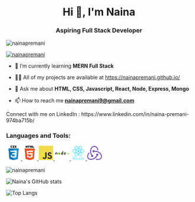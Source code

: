 <h1 align="center">Hi 👋, I'm Naina</h1>
<h3 align="center">Aspiring Full Stack Developer</h3>

<p align="left"> <img src="https://komarev.com/ghpvc/?username=nainapremani&label=Profile%20views&color=0e75b6&style=flat" alt="nainapremani" /> </p>

<p align="left"> <a href="https://github.com/ryo-ma/github-profile-trophy"><img src="https://github-profile-trophy.vercel.app/?username=nainapremani" alt="nainapremani" /></a> </p>

- 🌱 I’m currently learning **MERN Full Stack**

- 👨‍💻 All of my projects are available at https://nainapremani.github.io/

- 💬 Ask me about **HTML, CSS, Javascript, React, Node, Express, Mongo**

- 📫 How to reach me **nainapremani9@gmail.com**

<p align="left">Connect with me on LinkedIn : https://www.linkedin.com/in/naina-premani-974ba715b/</h3>
<p align="left">
</p>

<h3 align="left">Languages and Tools:</h3>
<p align="left"> <a href="https://www.w3schools.com/css/" target="_blank" rel="noreferrer"> <img src="https://raw.githubusercontent.com/devicons/devicon/master/icons/css3/css3-original-wordmark.svg" alt="css3" width="40" height="40"/> </a> <a href="https://www.w3.org/html/" target="_blank" rel="noreferrer"> <img src="https://raw.githubusercontent.com/devicons/devicon/master/icons/html5/html5-original-wordmark.svg" alt="html5" width="40" height="40"/> </a> <a href="https://developer.mozilla.org/en-US/docs/Web/JavaScript" target="_blank" rel="noreferrer"> <img src="https://raw.githubusercontent.com/devicons/devicon/master/icons/javascript/javascript-original.svg" alt="javascript" width="40" height="40"/> </a> <a href="https://nodejs.org" target="_blank" rel="noreferrer"> <img src="https://raw.githubusercontent.com/devicons/devicon/master/icons/nodejs/nodejs-original-wordmark.svg" alt="nodejs" width="40" height="40"/> </a> <a href="https://reactjs.org/" target="_blank" rel="noreferrer"> <img src="https://raw.githubusercontent.com/devicons/devicon/master/icons/react/react-original-wordmark.svg" alt="react" width="40" height="40"/> </a> <a href="https://redux.js.org" target="_blank" rel="noreferrer"> <img src="https://raw.githubusercontent.com/devicons/devicon/master/icons/redux/redux-original.svg" alt="redux" width="40" height="40"/> </a> </p>




<p><img align="center" src="https://github-readme-streak-stats.herokuapp.com/?user=nainapremani&" alt="nainapremani" /></p>

![Naina's GitHub stats](https://github-readme-stats.vercel.app/api?username=nainapremani)

![Top Langs](https://github-readme-stats.vercel.app/api/top-langs/?username=nainapremani)

<!-- [![Top Langs](https://github-readme-stats.vercel.app/api/top-langs/?username=NainaPremani&size_weight=0.5&count_weight=0.5)](https://github.com/NainaPremani/github-readme-stats) -->

